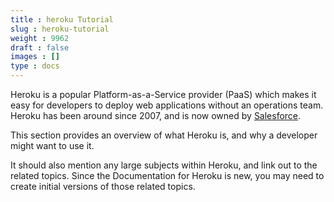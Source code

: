 ```yaml
---
title : heroku Tutorial
slug : heroku-tutorial
weight : 9962
draft : false
images : []
type : docs
---
```


Heroku is a popular Platform-as-a-Service provider (PaaS) which makes it easy for developers to deploy web applications without an operations team. Heroku has been around since 2007, and is now owned by [Salesforce][1].

This section provides an overview of what Heroku is, and why a developer might want to use it.

It should also mention any large subjects within Heroku, and link out to the related topics.  Since the Documentation for Heroku is new, you may need to create initial versions of those related topics.


  [1]: https://www.salesforce.com/

